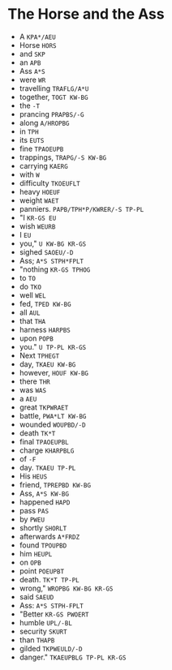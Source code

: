 # The Horse and the Ass

* A `KPA*/AEU`
* Horse `HORS`
* and `SKP`
* an `APB`
* Ass `A*S`
* were `WR`
* travelling `TRAFLG/A*U`
* together, `TOGT KW-BG`
* the `-T`
* prancing `PRAPBS/-G`
* along `A/HROPBG`
* in `TPH`
* its `EUTS`
* fine `TPAOEUPB`
* trappings, `TRAPG/-S KW-BG`
* carrying `KAERG`
* with `W`
* difficulty `TKOEUFLT`
* heavy `HOEUF`
* weight `WAET`
* panniers. `PAPB/TPH*P/KWRER/-S TP-PL`
* "I `KR-GS EU`
* wish `WEURB`
* I `EU`
* you," `U KW-BG KR-GS`
* sighed `SAOEU/-D`
* Ass; `A*S STPH*FPLT`
* "nothing `KR-GS TPHOG`
* to `TO`
* do `TKO`
* well `WEL`
* fed, `TPED KW-BG`
* all `AUL`
* that `THA`
* harness `HARPBS`
* upon `POPB`
* you." `U TP-PL KR-GS`
* Next `TPHEGT`
* day, `TKAEU KW-BG`
* however, `HOUF KW-BG`
* there `THR`
* was `WAS`
* a `AEU`
* great `TKPWRAET`
* battle, `PWA*LT KW-BG`
* wounded `WOUPBD/-D`
* death `TK*T`
* final `TPAOEUPBL`
* charge `KHARPBLG`
* of `-F`
* day. `TKAEU TP-PL`
* His `HEUS`
* friend, `TPREPBD KW-BG`
* Ass, `A*S KW-BG`
* happened `HAPD`
* pass `PAS`
* by `PWEU`
* shortly `SHORLT`
* afterwards `A*FRDZ`
* found `TPOUPBD`
* him `HEUPL`
* on `OPB`
* point `POEUPBT`
* death. `TK*T TP-PL`
* wrong," `WROPBG KW-BG KR-GS`
* said `SAEUD`
* Ass: `A*S STPH-FPLT`
* "Better `KR-GS PWOERT`
* humble `UPL/-BL`
* security `SKURT`
* than `THAPB`
* gilded `TKPWEULD/-D`
* danger." `TKAEUPBLG TP-PL KR-GS`
